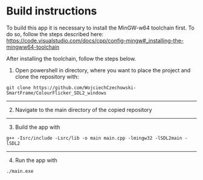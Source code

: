 # Build instructions

To build this app it is necessary to install the MinGW-w64 toolchain first. To do so, follow the steps described here: https://code.visualstudio.com/docs/cpp/config-mingw#_installing-the-mingww64-toolchain

After installing the toolchain, follow the steps below.

1. Open powershell in directory, where you want to place the project and clone the repository with:

```
git clone https://github.com/WojciechCzechowski-SmartFrame/ColourFlicker_SDL2_windows
```

---

2.  Navigate to the main directory of the copied repository

---

3. Build the app with

```
g++ -Isrc/include -Lsrc/lib -o main main.cpp -lmingw32 -lSDL2main -lSDL2
```

---

4. Run the app with

```
./main.exe
```
